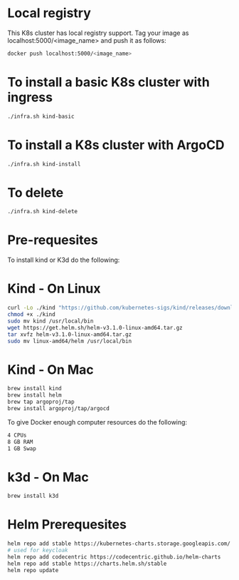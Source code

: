 # Local registry
This K8s cluster has local registry support. Tag your image as localhost:5000/<image_name> and push it as follows:
```bash
docker push localhost:5000/<image_name>
```

# To install a basic K8s cluster with ingress
```bash
./infra.sh kind-basic
```

# To install a K8s cluster with ArgoCD
```bash
./infra.sh kind-install
```
# To delete
```bash
./infra.sh kind-delete
```

Pre-requesites
==============
To install kind or K3d do the following:

Kind - On Linux
========
```bash
curl -Lo ./kind "https://github.com/kubernetes-sigs/kind/releases/download/v0.7.0/kind-$(uname)-amd64"
chmod +x ./kind
sudo mv kind /usr/local/bin
wget https://get.helm.sh/helm-v3.1.0-linux-amd64.tar.gz
tar xvfz helm-v3.1.0-linux-amd64.tar.gz
sudo mv linux-amd64/helm /usr/local/bin
```

Kind - On Mac
===
```bash
brew install kind
brew install helm
brew tap argoproj/tap
brew install argoproj/tap/argocd
```
To give Docker enough computer resources do the following:
```bash
4 CPUs
8 GB RAM
1 GB Swap
```

k3d - On Mac
===
```bash
brew install k3d
```

Helm Prerequesites
=================
```bash
helm repo add stable https://kubernetes-charts.storage.googleapis.com/
# used for keycloak
helm repo add codecentric https://codecentric.github.io/helm-charts
helm repo add stable https://charts.helm.sh/stable
helm repo update
```
